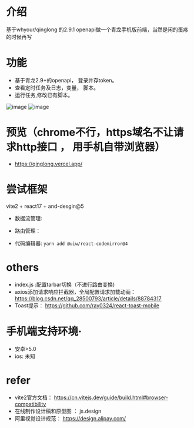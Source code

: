 # 介绍
基于whyour/qinglong 的2.9.1 openapi做一个青龙手机版前端，当然是闲的蛋疼的时候再写

# 功能
- 基于青龙2.9+的openapi， 登录并存token。
- 查看定时任务及日志，变量， 脚本。
- 运行任务,修改已有脚本。

![image](https://user-images.githubusercontent.com/18437170/132957393-3505f744-0fd9-447e-9b74-0ec538be1ae8.png)
![image](https://user-images.githubusercontent.com/18437170/132981332-62e55258-49f5-4bdf-99d9-d7125752d5fe.png)



# 预览（chrome不行，https域名不让请求http接口 ， 用手机自带浏览器）
- https://qinglong.vercel.app/

# 尝试框架 
vite2 + react17 + and-desgin@5
- 数据流管理:
- 路由管理：

- 代码编辑器: `yarn add @uiw/react-codemirror@4`

# others
- index.js :配置tarbar切换（不进行路由变换)
- axios添加请求响应拦截器，全局配置请求加载动画：https://blog.csdn.net/qq_28500793/article/details/88784317
- Toast提示： https://github.com/ray0324/react-toast-mobile

# 手机端支持环境·
- 安卓>5.0
- ios: 未知


# refer
- vite2官方文档： https://cn.vitejs.dev/guide/build.html#browser-compatibility
- 在线制作设计稿和原型图 ： js.design
- 阿里视觉设计规范： https://design.alipay.com/
